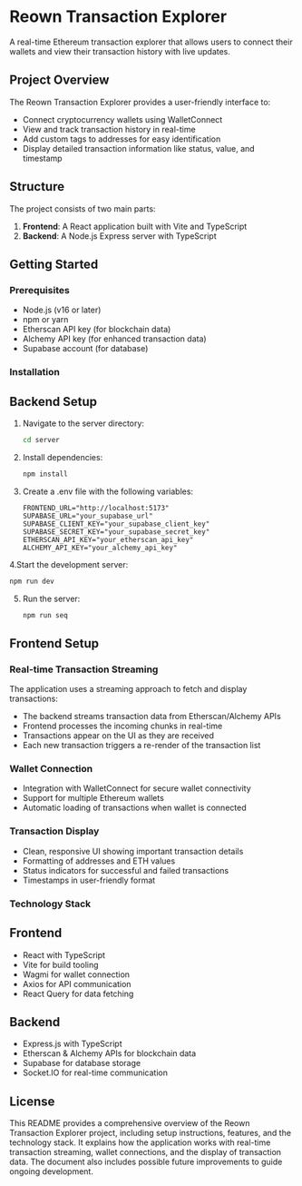 # Reown Transaction Explorer

A real-time Ethereum transaction explorer that allows users to connect their wallets and view their transaction history with live updates.

## Project Overview

The Reown Transaction Explorer provides a user-friendly interface to:

- Connect cryptocurrency wallets using WalletConnect
- View and track transaction history in real-time
- Add custom tags to addresses for easy identification
- Display detailed transaction information like status, value, and timestamp

## Structure

The project consists of two main parts:

1. **Frontend**: A React application built with Vite and TypeScript
2. **Backend**: A Node.js Express server with TypeScript

## Getting Started

### Prerequisites

- Node.js (v16 or later)
- npm or yarn
- Etherscan API key (for blockchain data)
- Alchemy API key (for enhanced transaction data)
- Supabase account (for database)

### Installation

## Backend Setup

1. Navigate to the server directory:
   ```bash
   cd server
2. Install dependencies:
   ```bash
   npm install
3. Create a .env file with the following variables:
   ```
   FRONTEND_URL="http://localhost:5173"
   SUPABASE_URL="your_supabase_url"
   SUPABASE_CLIENT_KEY="your_supabase_client_key"
   SUPABASE_SECRET_KEY="your_supabase_secret_key"
   ETHERSCAN_API_KEY="your_etherscan_api_key"
   ALCHEMY_API_KEY="your_alchemy_api_key"
   ```
4.Start the development server:
   ```bash
   npm run dev
   ```
5. Run the server:
   ```bash
   npm run seq
   ```

## Frontend Setup

### Real-time Transaction Streaming
The application uses a streaming approach to fetch and display transactions:
- The backend streams transaction data from Etherscan/Alchemy APIs
- Frontend processes the incoming chunks in real-time
- Transactions appear on the UI as they are received
- Each new transaction triggers a re-render of the transaction list

### Wallet Connection
- Integration with WalletConnect for secure wallet connectivity
- Support for multiple Ethereum wallets
- Automatic loading of transactions when wallet is connected

### Transaction Display
- Clean, responsive UI showing important transaction details
- Formatting of addresses and ETH values
- Status indicators for successful and failed transactions
- Timestamps in user-friendly format

### Technology Stack

## Frontend
- React with TypeScript
- Vite for build tooling
- Wagmi for wallet connection
- Axios for API communication
- React Query for data fetching

## Backend
- Express.js with TypeScript
- Etherscan & Alchemy APIs for blockchain data
- Supabase for database storage
- Socket.IO for real-time communication

## License
This README provides a comprehensive overview of the Reown Transaction Explorer project, including setup instructions, features, and the technology stack. It explains how the application works with real-time transaction streaming, wallet connections, and the display of transaction data. The document also includes possible future improvements to guide ongoing development.
